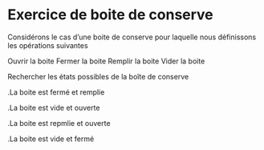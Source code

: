 # Exercice de boite de conserve

Considérons le cas d’une boite de conserve pour laquelle nous définissons les opérations suivantes

Ouvrir la boite
Fermer la boite
Remplir la boite
Vider la boite

Rechercher les états possibles de la boîte de conserve



.La boite est fermé et remplie

.La boite est vide et ouverte

.La boite est repmlie et ouverte

.La boite est vide et fermé